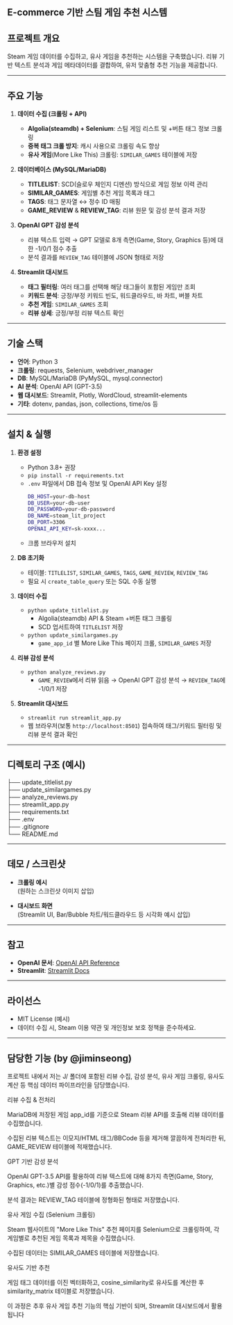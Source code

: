 ## E-commerce 기반 스팀 게임 추천 시스템

## 프로젝트 개요
Steam 게임 데이터를 수집하고, 유사 게임을 추천하는 시스템을 구축했습니다.
리뷰 기반 텍스트 분석과 게임 메타데이터를 결합하여, 유저 맞춤형 추천 기능을 제공합니다.

---

## 주요 기능
1. **데이터 수집 (크롤링 + API)**
   - **Algolia(steamdb) + Selenium**: 스팀 게임 리스트 및 +버튼 태그 정보 크롤링
   - **중복 태그 크롤 방지**: 캐시 사용으로 크롤링 속도 향상
   - **유사 게임**(More Like This) 크롤링: `SIMILAR_GAMES` 테이블에 저장

2. **데이터베이스 (MySQL/MariaDB)**
   - **TITLELIST**: SCD(슬로우 체인지 디멘션) 방식으로 게임 정보 이력 관리
   - **SIMILAR_GAMES**: 게임별 추천 게임 목록과 태그
   - **TAGS**: 태그 문자열 ↔ 정수 ID 매핑
   - **GAME_REVIEW** & **REVIEW_TAG**: 리뷰 원문 및 감성 분석 결과 저장

3. **OpenAI GPT 감성 분석**
   - 리뷰 텍스트 입력 → GPT 모델로 8개 측면(Game, Story, Graphics 등)에 대한 -1/0/1 점수 추출
   - 분석 결과를 `REVIEW_TAG` 테이블에 JSON 형태로 저장

4. **Streamlit 대시보드**
   - **태그 필터링**: 여러 태그를 선택해 해당 태그들이 포함된 게임만 조회
   - **키워드 분석**: 긍정/부정 키워드 빈도, 워드클라우드, 바 차트, 버블 차트
   - **추천 게임**: `SIMILAR_GAMES` 조회
   - **리뷰 상세**: 긍정/부정 리뷰 텍스트 확인

---

## 기술 스택
- **언어**: Python 3
- **크롤링**: requests, Selenium, webdriver_manager
- **DB**: MySQL/MariaDB (PyMySQL, mysql.connector)
- **AI 분석**: OpenAI API (GPT-3.5)
- **웹 대시보드**: Streamlit, Plotly, WordCloud, streamlit-elements
- **기타**: dotenv, pandas, json, collections, time/os 등

---

## 설치 & 실행

1. **환경 설정**
   - Python 3.8+ 권장
   - `pip install -r requirements.txt`
   - `.env` 파일에서 DB 접속 정보 및 OpenAI API Key 설정
     ```bash
     DB_HOST=your-db-host
     DB_USER=your-db-user
     DB_PASSWORD=your-db-password
     DB_NAME=steam_lit_project
     DB_PORT=3306
     OPENAI_API_KEY=sk-xxxx...
     ```
   - 크롬 브라우저 설치

2. **DB 초기화**
   - 테이블: `TITLELIST`, `SIMILAR_GAMES`, `TAGS`, `GAME_REVIEW`, `REVIEW_TAG`
   - 필요 시 `create_table_query` 또는 SQL 수동 실행

3. **데이터 수집**
   - `python update_titlelist.py`  
     - Algolia(steamdb) API & Steam +버튼 태그 크롤링  
     - SCD 업서트하여 `TITLELIST` 저장
   - `python update_similargames.py`  
     - `game_app_id` 별 More Like This 페이지 크롤, `SIMILAR_GAMES` 저장

4. **리뷰 감성 분석**
   - `python analyze_reviews.py`  
     - `GAME_REVIEW`에서 리뷰 읽음 → OpenAI GPT 감성 분석 → `REVIEW_TAG`에 -1/0/1 저장

5. **Streamlit 대시보드**
   - `streamlit run streamlit_app.py`
   - 웹 브라우저(보통 `http://localhost:8501`) 접속하여 태그/키워드 필터링 및 리뷰 분석 결과 확인

---

## 디렉토리 구조 (예시)   
├── update_titlelist.py   
├── update_similargames.py   
├── analyze_reviews.py   
├── streamlit_app.py   
├── requirements.txt   
├── .env     
├── .gitignore     
└── README.md       


---

## 데모 / 스크린샷

- **크롤링 예시**  
  (원하는 스크린샷 이미지 삽입)

- **대시보드 화면**  
  (Streamlit UI, Bar/Bubble 차트/워드클라우드 등 시각화 예시 삽입)

---

## 참고
- **OpenAI 문서**: [OpenAI API Reference](https://platform.openai.com/docs/introduction)
- **Streamlit**: [Streamlit Docs](https://docs.streamlit.io)

---

## 라이선스
- MIT License (예시)  
- 데이터 수집 시, Steam 이용 약관 및 개인정보 보호 정책을 준수하세요.

---
## 담당한 기능 (by @jiminseong)

프로젝트 내에서 저는 J/ 폴더에 포함된 리뷰 수집, 감성 분석, 유사 게임 크롤링, 유사도 계산 등 핵심 데이터 파이프라인을 담당했습니다.

리뷰 수집 & 전처리

MariaDB에 저장된 게임 app_id를 기준으로 Steam 리뷰 API를 호출해 리뷰 데이터를 수집했습니다.

수집된 리뷰 텍스트는 이모지/HTML 태그/BBCode 등을 제거해 깔끔하게 전처리한 뒤, GAME_REVIEW 테이블에 적재했습니다.

GPT 기반 감성 분석

OpenAI GPT-3.5 API를 활용하여 리뷰 텍스트에 대해 8가지 측면(Game, Story, Graphics, etc.)별 감성 점수(-1/0/1)를 추출했습니다.

분석 결과는 REVIEW_TAG 테이블에 정형화된 형태로 저장했습니다.

유사 게임 수집 (Selenium 크롤링)

Steam 웹사이트의 "More Like This" 추천 페이지를 Selenium으로 크롤링하여, 각 게임별로 추천된 게임 목록과 제목을 수집했습니다.

수집된 데이터는 SIMILAR_GAMES 테이블에 저장했습니다.

유사도 기반 추천

게임 태그 데이터를 이진 벡터화하고, cosine_similarity로 유사도를 계산한 후 similarity_matrix 테이블로 저장했습니다.

이 과정은 추후 유사 게임 추천 기능의 핵심 기반이 되며, Streamlit 대시보드에서 활용됩니다
